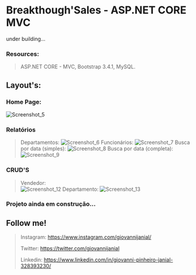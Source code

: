 # **Breakthough'Sales - ASP.NET CORE MVC**
under building...
### Resources:
> ASP.NET CORE - MVC, Bootstrap 3.4.1, MySQL. 
## Layout's:
### Home Page:
![Screenshot_5](https://user-images.githubusercontent.com/101146139/161450323-ce5fb49c-9014-4ad6-bf2d-ba14b7124a0c.png)
### Relatórios
> Departamentos:
![Screenshot_6](https://user-images.githubusercontent.com/101146139/161450430-bd1d5ad3-715d-4e79-b3d0-81cfa6a19530.png)
> Funcionários:
![Screenshot_7](https://user-images.githubusercontent.com/101146139/161450451-b84012b4-36e7-4bb9-bf12-d5f4ebb8856f.png)
> Busca por data (simples):
![Screenshot_8](https://user-images.githubusercontent.com/101146139/161450474-1fbda6cb-0c82-49b1-a3bc-37d04648e0e7.png)
> Busca por data (completa):
![Screenshot_9](https://user-images.githubusercontent.com/101146139/161450492-ca3d1b8e-eedf-48bb-bd4e-d035371bfd8e.png)
### CRUD'S
> Vendedor:                                                  
![Screenshot_12](https://user-images.githubusercontent.com/101146139/161450613-ba6eeb67-376e-43e4-b4de-8164a5d725a1.png)
> Departamento:
![Screenshot_13](https://user-images.githubusercontent.com/101146139/161450664-cc76d8c8-4d0f-41ab-aa61-4a22287bbd3f.png)

### Projeto ainda em construção...





## Follow me! 
> Instagram: https://www.instagram.com/giovannijanial/ 
> 
> Twitter: https://twitter.com/giovannijanial
>
> Linkedin: https://www.linkedin.com/in/giovanni-pinheiro-janial-328393230/
